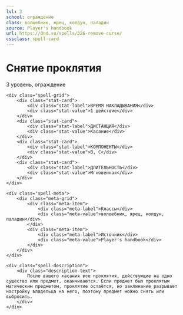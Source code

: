 ```yaml
---
lvl: 3
school: ограждение
class: волшебник, жрец, колдун, паладин
source: Player's handbook
url: https://dnd.su/spells/326-remove-curse/
cssclass: spell-card
---
```


<div class="spell-container">
    <div class="spell-header">
        <h1 class="spell-name">Снятие проклятия</h1>
        <div class="spell-level">3 уровень, ограждение</div>
    </div>
    
    <div class="spell-grid">
        <div class="stat-card">
            <div class="stat-label">ВРЕМЯ НАКЛАДЫВАНИЯ</div>
            <div class="stat-value">1 действие</div>
        </div>
        <div class="stat-card">
            <div class="stat-label">ДИСТАНЦИЯ</div>
            <div class="stat-value">Касание</div>
        </div>
        <div class="stat-card">
            <div class="stat-label">КОМПОНЕНТЫ</div>
            <div class="stat-value">В, С</div>
        </div>
        <div class="stat-card">
            <div class="stat-label">ДЛИТЕЛЬНОСТЬ</div>
            <div class="stat-value">Мгновенная</div>
        </div>
    </div>
    
    <div class="spell-meta">
        <div class="meta-grid">
            <div class="meta-item">
                <div class="meta-label">Классы</div>
                <div class="meta-value">волшебник, жрец, колдун, паладин</div>
            </div>
            <div class="meta-item">
                <div class="meta-label">Источник</div>
                <div class="meta-value">Player's handbook</div>
            </div>
        </div>
    </div>
    
    <div class="spell-description">
        <div class="description-text">
            После вашего касания все проклятия, действующие на одно существо или предмет, оканчиваются. Если предмет был проклятым магическим предметом, проклятие остаётся, но заклинание разрывает настройку владельца на него, поэтому предмет можно снять или выбросить.
        </div>
    </div>
</div>